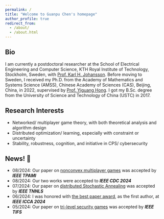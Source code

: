 ```yaml
---
permalink: /
title: "Welcome to Guanpu Chen's homepage"
author_profile: true
redirect_from: 
  - /about/
  - /about.html
---
```


Bio
------
I am currently a postdoctoral researcher at the School of Electrical Engineering and Computer Science, KTH Royal Institute of Technology, Stockholm, Sweden, with [Prof. Karl H. Johansson](https://people.kth.se/~kallej/). Before moving to Sweden, I received my Ph.D. from the Academy of Mathematics and Systems Science (AMSS), Chinese Academy of Sciences (CAS), Beijing, China, in 2022, supervised by [Prof. Yiguang Hong](https://scholar.google.com/citations?user=QUTN3IwAAAAJ). I got my B.Sc. degree from the University of Science and Technology of China (USTC) in 2017. 

Research Interests
------
- Networked/ multiplayer game theory, with both theoretical analysis and algorithm design
- Distributed optimization/ learning, especially with constraint or uncertainty
- Stability, robustness, cognition, and initiative in CPS/ cybersecurity

News! 🥑
------
- 08/2024: Our paper on [nonconvex multiplayer games](https://ieeexplore.ieee.org/abstract/document/10638825) was accepted by _**IEEE TPAMI**_
- 08/2024: Our two works were accepted to _**IEEE CDC 2024**_
- 07/2024: Our paper on [distributed Stochastic Annealing](https://ieeexplore.ieee.org/abstract/document/10612242) was accepted by _**IEEE TNNLS**_
- 06/2024: I was honored with [the best paper award](https://ieeexplore.ieee.org/abstract/document/10591845), as the first author, at _**IEEE ICCA 2024**_
- 05/2024: Our paper on [tri-level security games](https://ieeexplore.ieee.org/abstract/document/10520318) was accepted by _**IEEE TIFS**_


